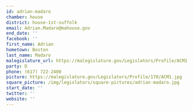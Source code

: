 ```yaml
---
id: adrian-madaro
chamber: house
district: house-1st-suffolk
email: Adrian.Madaro@mahouse.gov
end_date: ''
facebook: ''
first_name: Adrian
hometown: Boston
last_name: Madaro
malegislature_url: https://malegislature.gov/Legislators/Profile/ACM1
party: D
phone: (617) 722-2400
picture: https://malegislature.gov/Legislators/Profile/170/ACM1.jpg
square_picture: /img/legislators/square-pictures/adrian-madaro.jpg
start_date: ''
twitter: ''
website: ''
---
```

